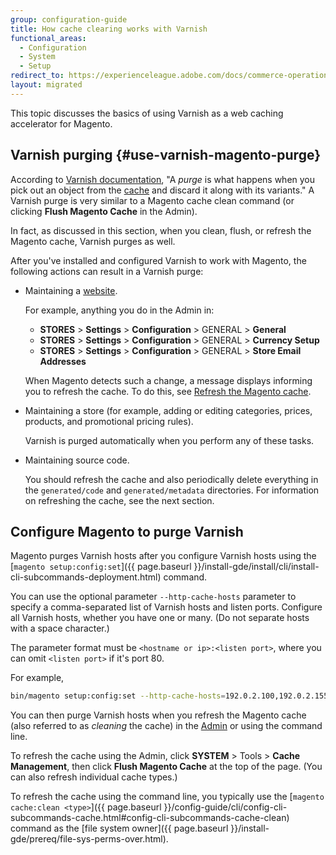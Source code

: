 ```yaml
---
group: configuration-guide
title: How cache clearing works with Varnish
functional_areas:
  - Configuration
  - System
  - Setup
redirect_to: https://experienceleague.adobe.com/docs/commerce-operations/configuration-guide/cache/use-varnish-cache.html
layout: migrated
---
```


This topic discusses the basics of using Varnish as a web caching accelerator for Magento.

## Varnish purging {#use-varnish-magento-purge}

According to [Varnish documentation](https://www.varnish-cache.org/docs/trunk/users-guide/purging.html), "A *purge* is what happens when you pick out an object from the [cache](https://glossary.magento.com/cache) and discard it along with its variants." A Varnish purge is very similar to a Magento cache clean command (or clicking **Flush Magento Cache** in the Admin).

In fact, as discussed in this section, when you clean, flush, or refresh the Magento cache, Varnish purges as well.

After you've installed and configured Varnish to work with Magento, the following actions can result in a Varnish purge:

*  Maintaining a [website](https://glossary.magento.com/website).

   For example, anything you do in the Admin in:

   *  **STORES** > **Settings** > **Configuration** > GENERAL > **General**
   *  **STORES** > **Settings** > **Configuration** > GENERAL > **Currency Setup**
   *  **STORES** > **Settings** > **Configuration** > GENERAL > **Store Email Addresses**

   When Magento detects such a change, a message displays informing you to refresh the cache. To do this, see [Refresh the Magento cache](#use-varnish-magento-purge).

*  Maintaining a store (for example, adding or editing categories, prices, products, and promotional pricing rules).

   Varnish is purged automatically when you perform any of these tasks.

*  Maintaining source code.

   You should refresh the cache and also periodically delete everything in the `generated/code` and `generated/metadata` directories. For information on refreshing the cache, see the next section.

## Configure Magento to purge Varnish

Magento purges Varnish hosts after you configure Varnish hosts using the [`magento setup:config:set`]({{ page.baseurl }}/install-gde/install/cli/install-cli-subcommands-deployment.html) command.

You can use the optional parameter `--http-cache-hosts` parameter to specify a comma-separated list of Varnish hosts and listen ports. Configure all Varnish hosts, whether you have one or many. (Do not separate hosts with a space character.)

The parameter format must be `<hostname or ip>:<listen port>`, where you can omit `<listen port>` if it's port 80.

For example,

```bash
bin/magento setup:config:set --http-cache-hosts=192.0.2.100,192.0.2.155:6081
```

You can then purge Varnish hosts when you refresh the Magento cache (also referred to as *cleaning* the cache) in the [Admin](https://glossary.magento.com/magento-admin) or using the command line.

To refresh the cache using the Admin, click **SYSTEM** > Tools > **Cache Management**, then click **Flush Magento Cache** at the top of the page. (You can also refresh individual cache types.)

To refresh the cache using the command line, you typically use the [`magento cache:clean <type>`]({{ page.baseurl }}/config-guide/cli/config-cli-subcommands-cache.html#config-cli-subcommands-cache-clean) command as the [file system owner]({{ page.baseurl }}/install-gde/prereq/file-sys-perms-over.html).
